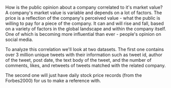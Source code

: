 How is the public opinion about a company correlated to it's market value?
A company's market value is variable and depends on a lot of factors. The price is a reflection of the company's perceived value - what the public is willing to pay for a piece of the company. It can and will rise and fall, based on a variety of factors in the global landscape and within the company itself. One of which is becoming more influential than ever - people's opinion on social media.

To analyze this correlation we'll look at two datasets. The first one contains over 3 million unique tweets with their information such as tweet id, author of the tweet, post date, the text body of the tweet, and the number of comments, likes, and retweets of tweets matched with the related company.

The second one will just have daily stock price records (from the Forbes2000) for us to make a reference with.
